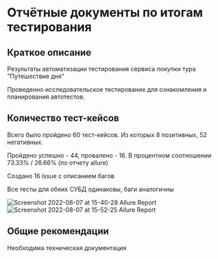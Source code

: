 # Отчётные документы по итогам тестирования
## Краткое описание
Результаты автоматизации тестирования сервиса покупки тура "Путешествие дня"

Проведенно исследовательское тестирование для ознакомления и планирования автотестов.
## Количество тест-кейсов
Всего было пройдено 60 тест-кейсов. Из которых 8 позитивных, 52 негативных.

Пройдено успешно - 44, провалено - 16. В процентном соотношении 73.33% / 26.66% (по отчету allure)

Создано 16 issue с описанием багов

Все тесты для обеих СУБД одинаковы, баги аналогичны

![Screenshot 2022-08-07 at 15-40-28 Allure Report](https://user-images.githubusercontent.com/105559420/183291543-6eb3f2b9-6759-45ce-a778-e4ffeb3635d2.png)
![Screenshot 2022-08-07 at 15-52-25 Allure Report](https://user-images.githubusercontent.com/105559420/183291587-dd01e96f-1348-4c1f-9431-549cd0c6e03c.png)
## Общие рекомендации
Необходима техническая документация
